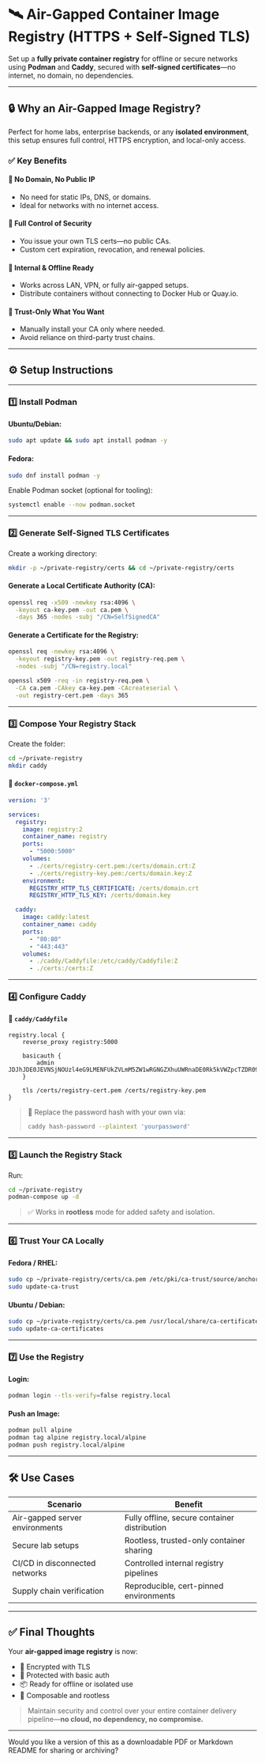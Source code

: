 # 🛰️ Air-Gapped Container Image Registry (HTTPS + Self-Signed TLS)

Set up a **fully private container registry** for offline or secure networks using **Podman** and **Caddy**, secured with **self-signed certificates**—no internet, no domain, no dependencies.

---

## 🔒 Why an Air-Gapped Image Registry?

Perfect for home labs, enterprise backends, or any **isolated environment**, this setup ensures full control, HTTPS encryption, and local-only access.

### ✅ Key Benefits

#### 🔹 **No Domain, No Public IP**

* No need for static IPs, DNS, or domains.
* Ideal for networks with no internet access.

#### 🔹 **Full Control of Security**

* You issue your own TLS certs—no public CAs.
* Custom cert expiration, revocation, and renewal policies.

#### 🔹 **Internal & Offline Ready**

* Works across LAN, VPN, or fully air-gapped setups.
* Distribute containers without connecting to Docker Hub or Quay.io.

#### 🔹 **Trust-Only What You Want**

* Manually install your CA only where needed.
* Avoid reliance on third-party trust chains.

---

## ⚙️ Setup Instructions

---

### **1️⃣ Install Podman**

#### Ubuntu/Debian:

```bash
sudo apt update && sudo apt install podman -y
```

#### Fedora:

```bash
sudo dnf install podman -y
```

Enable Podman socket (optional for tooling):

```bash
systemctl enable --now podman.socket
```

---

### **2️⃣ Generate Self-Signed TLS Certificates**

Create a working directory:

```bash
mkdir -p ~/private-registry/certs && cd ~/private-registry/certs
```

#### Generate a Local Certificate Authority (CA):

```bash
openssl req -x509 -newkey rsa:4096 \
  -keyout ca-key.pem -out ca.pem \
  -days 365 -nodes -subj "/CN=SelfSignedCA"
```

#### Generate a Certificate for the Registry:

```bash
openssl req -newkey rsa:4096 \
  -keyout registry-key.pem -out registry-req.pem \
  -nodes -subj "/CN=registry.local"

openssl x509 -req -in registry-req.pem \
  -CA ca.pem -CAkey ca-key.pem -CAcreateserial \
  -out registry-cert.pem -days 365
```

---

### **3️⃣ Compose Your Registry Stack**

Create the folder:

```bash
cd ~/private-registry
mkdir caddy
```

#### 📄 `docker-compose.yml`

```yaml
version: '3'

services:
  registry:
    image: registry:2
    container_name: registry
    ports:
      - "5000:5000"
    volumes:
      - ./certs/registry-cert.pem:/certs/domain.crt:Z
      - ./certs/registry-key.pem:/certs/domain.key:Z
    environment:
      REGISTRY_HTTP_TLS_CERTIFICATE: /certs/domain.crt
      REGISTRY_HTTP_TLS_KEY: /certs/domain.key

  caddy:
    image: caddy:latest
    container_name: caddy
    ports:
      - "80:80"
      - "443:443"
    volumes:
      - ./caddy/Caddyfile:/etc/caddy/Caddyfile:Z
      - ./certs:/certs:Z
```

---

### **4️⃣ Configure Caddy**

#### 📄 `caddy/Caddyfile`

```caddy
registry.local {
    reverse_proxy registry:5000

    basicauth {
        admin JDJhJDE0JEVNSjNOUzl4eG9LMENFUkZVLmM5ZW1wRGNGZXhuUWRnaDE0Rk5kVWZpcTZDR09hZmht
    }

    tls /certs/registry-cert.pem /certs/registry-key.pem
}
```

> 🔐 Replace the password hash with your own via:
>
> ```bash
> caddy hash-password --plaintext 'yourpassword'
> ```

---

### **5️⃣ Launch the Registry Stack**

Run:

```bash
cd ~/private-registry
podman-compose up -d
```

> ✅ Works in **rootless** mode for added safety and isolation.

---

### **6️⃣ Trust Your CA Locally**

#### Fedora / RHEL:

```bash
sudo cp ~/private-registry/certs/ca.pem /etc/pki/ca-trust/source/anchors/selfsigned-ca.pem
sudo update-ca-trust
```

#### Ubuntu / Debian:

```bash
sudo cp ~/private-registry/certs/ca.pem /usr/local/share/ca-certificates/selfsigned-ca.crt
sudo update-ca-certificates
```

---

### **7️⃣ Use the Registry**

#### Login:

```bash
podman login --tls-verify=false registry.local
```

#### Push an Image:

```bash
podman pull alpine
podman tag alpine registry.local/alpine
podman push registry.local/alpine
```

---

## 🛠 Use Cases

| Scenario                       | Benefit                                      |
| ------------------------------ | -------------------------------------------- |
| Air-gapped server environments | Fully offline, secure container distribution |
| Secure lab setups              | Rootless, trusted-only container sharing     |
| CI/CD in disconnected networks | Controlled internal registry pipelines       |
| Supply chain verification      | Reproducible, cert-pinned environments       |

---

## ✅ Final Thoughts

Your **air-gapped image registry** is now:

* 🔐 Encrypted with TLS
* 💼 Protected with basic auth
* 📦 Ready for offline or isolated use
* 🧩 Composable and rootless

> Maintain security and control over your entire container delivery pipeline—**no cloud, no dependency, no compromise.**

---

Would you like a version of this as a downloadable PDF or Markdown README for sharing or archiving?

